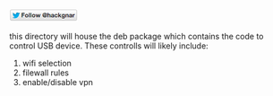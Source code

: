 [![Follow Hackgnar](../static/twitter_hackgnar.png)](https://twitter.com/hackgnar)

this directory will house the deb package which contains the code to control USB device.  These controlls will likely include:

1. wifi selection
2. filewall rules
3. enable/disable vpn

